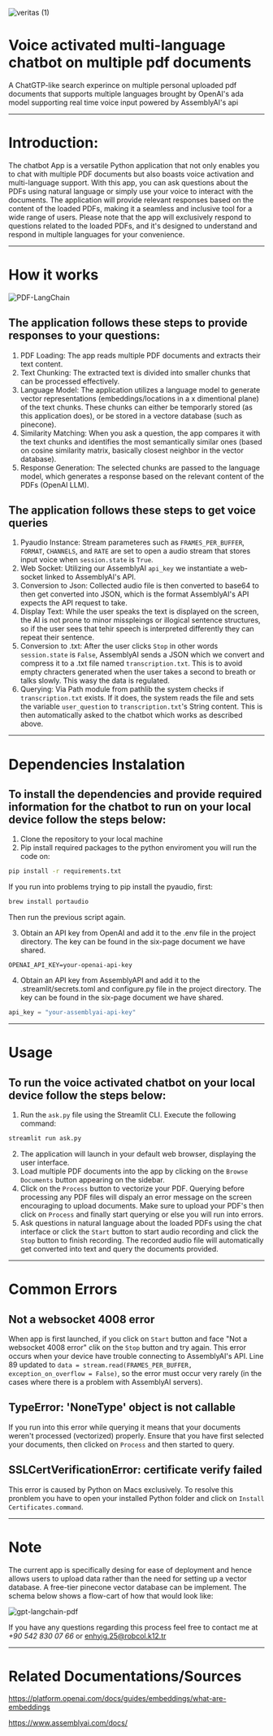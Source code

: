 ![veritas (1)](https://github.com/YEfeEnhos/Veritas_AI_Voice_Powered_PDF_Chatter/assets/91611406/6ccd3a49-d5eb-4d00-8ac0-88abe53402fd)


# Voice activated multi-language chatbot on multiple pdf documents 
A ChatGTP-like search experince on multiple personal uploaded pdf documents that supports multiple languages brought by OpenAI's ada model supporting real time voice input powered by AssemblyAI's api
- - - -
# Introduction:
The chatbot App is a versatile Python application that not only enables you to chat with multiple PDF documents but also boasts voice activation and multi-language support. With this app, you can ask questions about the PDFs using natural language or simply use your voice to interact with the documents. The application will provide relevant responses based on the content of the loaded PDFs, making it a seamless and inclusive tool for a wide range of users. Please note that the app will exclusively respond to questions related to the loaded PDFs, and it's designed to understand and respond in multiple languages for your convenience.
- - - -
# How it works 
![PDF-LangChain](https://github.com/YEfeEnhos/UGH_Coding_RC_App_Development_Team/assets/91611406/f4d78600-1acb-4cfd-b5e3-a5437d33431d)
## The application follows these steps to provide responses to your questions:
1. PDF Loading: The app reads multiple PDF documents and extracts their text content.
2. Text Chunking: The extracted text is divided into smaller chunks that can be processed effectively.
3. Language Model: The application utilizes a language model to generate vector representations (embeddings/locations in a x dimentional plane) of the text chunks. These chunks can either be temporarly stored (as this application does), or be stored in a vectore database (such as pinecone).
4. Similarity Matching: When you ask a question, the app compares it with the text chunks and identifies the most semantically similar ones (based on cosine similarity matrix, basically closest neighbor in the vector database).
5. Response Generation: The selected chunks are passed to the language model, which generates a response based on the relevant content of the PDFs (OpenAI LLM).
## The application follows these steps to get voice queries 
1. Pyaudio Instance: Stream parameteres such as `FRAMES_PER_BUFFER`, `FORMAT`, `CHANNELS`, and `RATE` are set to open a audio stream that stores input voice when `session.state` is `True`.
2. Web Socket: Utilizing our AssemblyAI `api_key` we instantiate a web-socket linked to AssemblyAI's API.
3. Conversion to Json: Collected audio file is then converted to base64 to then get converted into JSON, which is the format AssemblyAI's API expects the API request to take.
4. Display Text: While the user speaks the text is displayed on the screen, the AI is not prone to minor misspleings or illogical sentence structures, so if the user sees that tehir speech is interpreted differently they can repeat their sentence.
5. Conversion to .txt: After the user clicks `Stop` in other words `session.state` is `False`, AssemblyAI sends a JSON which we convert and compress it to a .txt file named `transcription.txt`. This is to avoid empty chracters generated when the user takes a second to breath or talks slowly. This wasy the data is regulated.
6. Querying: Via Path module from pathlib the system checks if `transcription.txt` exists. If it does, the system reads the file and sets the variable `user_question` to `transcription.txt`'s String content. This is then automatically asked to the chatbot which works as described above.
- - - -         
# Dependencies Instalation
## To install the dependencies and provide required information for the chatbot to run on your local device follow the steps below:
1. Clone the repository to your local machine 
2. Pip install required packages to the python enviroment you will run the code on:
```bash
pip install -r requirements.txt
```
 If you run into problems trying to pip install the pyaudio, first:
```bash
brew install portaudio
```
 Then run the previous script again. 
 
 3. Obtain an API key from OpenAI and add it to the .env file in the project directory. The key can be found in the six-page document we have shared.
 ```.env
OPENAI_API_KEY=your-openai-api-key
```
4.  Obtain an API key from AssemblyAPI and add it to the .streamlit/secrets.toml and configure.py file in the project directory. The key can be found in the six-page document we have shared.
 ```python
api_key = "your-assemblyai-api-key"
```
- - - -
# Usage 
## To run the voice activated chatbot on your local device follow the steps below:
1. Run the `ask.py` file using the Streamlit CLI. Execute the following command:
```bash
streamlit run ask.py
```
2. The application will launch in your default web browser, displaying the user interface.
3. Load multiple PDF documents into the app by clicking on the `Browse Documents` button appearing on the sidebar.
4. Click on the `Process` button to vectorize your PDF. Querying before processing any PDF files will dispaly an error message on the screen encouraging to upload documents. Make sure to upload your PDF's then click on `Process` and finally start querying or else you will run into errors.
5. Ask questions in natural language about the loaded PDFs using the chat interface or click the `Start` button to start audio recording and click the `Stop` button to finish recording. The recorded audio file will automatically get converted into text and query the documents provided.
- - - -
# Common Errors
## Not a websocket 4008 error
When app is first launched, if you click on `Start` button and face "Not a websocket 4008 error" clik on the `Stop` button and try again. This error occurs when your device have trouble connecting to AssemblyAI's API. Line 89 updated to `data = stream.read(FRAMES_PER_BUFFER, exception_on_overflow = False)`, so the error must occur very rarely (in the cases where there is a problem with AssemblyAI servers).

## TypeError: 'NoneType' object is not callable
If you run into this error while querying it means that your documents weren't processed (vectorized) properly. Ensure that you have first selected your documents, then clicked on `Process` and then started to query. 

## SSLCertVerificationError: certificate verify failed
This error is caused by Python on Macs exclusively. To resolve this pronblem you have to open your installed Python folder and click on `Install Certificates.command`.
- - - -
# Note
The current app is specifically desing for ease of deployment and hence allows users to upload data rather than the need for setting up a vector database. A free-tier pinecone vector database can be implement. The schema below shows a flow-cart of how that would look like:

![gpt-langchain-pdf](https://github.com/YEfeEnhos/Veritas_AI_Voice_Powered_PDF_Chatter/assets/91611406/1669c6c7-0b08-4a4f-8ec4-aad51103c4f7)

If you have any questions regarding this process feel free to contact me at _+90 542 830 07 66_ or enhyig.25@robcol.k12.tr
- - - -
# Related Documentations/Sources
https://platform.openai.com/docs/guides/embeddings/what-are-embeddings

https://www.assemblyai.com/docs/
